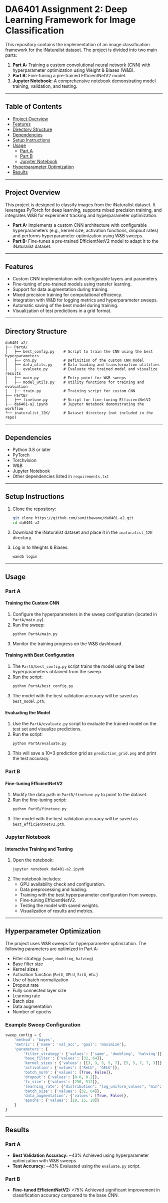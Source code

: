 # DA6401 Assignment 2: Deep Learning Framework for Image Classification

This repository contains the implementation of an image classification framework for the iNaturalist dataset. The project is divided into two main parts:
1. **Part A:** Training a custom convolutional neural network (CNN) with hyperparameter optimization using Weight & Biases (W&B).
2. **Part B:** Fine-tuning a pre-trained EfficientNetV2 model.
3. **Jupyter Notebook:** A comprehensive notebook demonstrating model training, validation, and testing.

---

## Table of Contents
- [Project Overview](#project-overview)
- [Features](#features)
- [Directory Structure](#directory-structure)
- [Dependencies](#dependencies)
- [Setup Instructions](#setup-instructions)
- [Usage](#usage)
  - [Part A](#part-a)
  - [Part B](#part-b)
  - [Jupyter Notebook](#jupyter-notebook)
- [Hyperparameter Optimization](#hyperparameter-optimization)
- [Results](#results)
---

## Project Overview

This project is designed to classify images from the iNaturalist dataset. It leverages PyTorch for deep learning, supports mixed precision training, and integrates W&B for experiment tracking and hyperparameter optimization.

- **Part A:** Implements a custom CNN architecture with configurable hyperparameters (e.g., kernel size, activation functions, dropout rates) and performs hyperparameter optimization using W&B sweeps.
- **Part B:** Fine-tunes a pre-trained EfficientNetV2 model to adapt it to the iNaturalist dataset.

---

## Features

- Custom CNN implementation with configurable layers and parameters.
- Fine-tuning of pre-trained models using transfer learning.
- Support for data augmentation during training.
- Mixed precision training for computational efficiency.
- Integration with W&B for logging metrics and hyperparameter sweeps.
- Automatic saving of the best model during training.
- Visualization of test predictions in a grid format.

---

## Directory Structure

```
da6401-a2/
├── PartA/
│   ├── best_config.py    # Script to train the CNN using the best hyperparameters
│   ├── cnn.py            # Definition of the custom CNN model
│   ├── data_utils.py     # Data loading and transformation utilities
│   ├── evaluate.py       # Evaluate the trained model and visualize results
│   ├── main.py           # Entry point for W&B sweeps
│   ├── model_utils.py    # Utility functions for training and evaluation
│   ├── train.py          # Training script for custom CNN
├── PartB/
│   ├── finetune.py       # Script for fine-tuning EfficientNetV2
├── da6401-a2.ipynb       # Jupyter Notebook demonstrating the workflow
└── inaturalist_12K/      # Dataset directory (not included in the repo)
```

---

## Dependencies

- Python 3.8 or later
- PyTorch
- Torchvision
- W&B
- Jupyter Notebook
- Other dependencies listed in `requirements.txt`



---

## Setup Instructions

1. Clone the repository:
   ```bash
   git clone https://github.com/sumitbawane/da6401-a2.git
   cd da6401-a2
   ```


2. Download the iNaturalist dataset and place it in the `inaturalist_12K` directory.

3. Log in to Weights & Biases:
   ```bash
   wandb login
   ```

---

## Usage

### Part A

#### Training the Custom CNN
1. Configure the hyperparameters in the sweep configuration (located in `PartA/main.py`).
2. Run the sweep:
   ```bash
   python PartA/main.py
   ```
3. Monitor the training progress on the W&B dashboard.

#### Training with Best Configuration
1. The `PartA/best_config.py` script trains the model using the best hyperparameters obtained from the sweep.
2. Run the script:
   ```bash
   python PartA/best_config.py
   ```
3. The model with the best validation accuracy will be saved as `best_model.pth`.

#### Evaluating the Model
1. Use the `PartA/evaluate.py` script to evaluate the trained model on the test set and visualize predictions.
2. Run the script:
   ```bash
   python PartA/evaluate.py
   ```
3. This will save a 10×3 prediction grid as `prediction_grid.png` and print the test accuracy.

### Part B

#### Fine-tuning EfficientNetV2
1. Modify the data path in `PartB/finetune.py` to point to the dataset.
2. Run the fine-tuning script:
   ```bash
   python PartB/finetune.py
   ```
3. The model with the best validation accuracy will be saved as `best_efficientnetv2.pth`.

### Jupyter Notebook

#### Interactive Training and Testing
1. Open the notebook:
   ```bash
   jupyter notebook da6401-a2.ipynb
   ```
2. The notebook includes:
   - GPU availability check and configuration.
   - Data preprocessing and loading.
   - Training with the best hyperparameter configuration from sweeps.
   - Fine-tuning EfficientNetV2.
   - Testing the model with saved weights.
   - Visualization of results and metrics.

---

## Hyperparameter Optimization

The project uses W&B sweeps for hyperparameter optimization. The following parameters are optimized in Part A:
- Filter strategy (`same`, `doubling`, `halving`)
- Base filter size
- Kernel sizes
- Activation function (`ReLU`, `GELU`, `SiLU`, etc.)
- Use of batch normalization
- Dropout rate
- Fully connected layer size
- Learning rate
- Batch size
- Data augmentation
- Number of epochs

### Example Sweep Configuration
```python
sweep_config = {
    'method': 'bayes',
    'metric': {'name': 'val_acc', 'goal': 'maximize'},
    'parameters': {
        'filter_strategy': {'values': ['same', 'doubling', 'halving']},
        'base_filter': {'values': [32, 64]},
        'kernel_sizes': {'values': [[3, 3, 5, 5, 7], [5, 5, 7, 7, 3]]},
        'activation': {'values': ['ReLU', 'GELU']},
        'batch_norm': {'values': [True, False]},
        'dropout': {'values': [0.0, 0.2]},
        'fc_size': {'values': [256, 512]},
        'learning_rate': {"distribution": "log_uniform_values", "min": 1e-5, "max": 1e-3},
        'batch_size': {'values': [32, 64]},
        'data_augmentation': {'values': [True, False]},
        'epochs': {'values': [10, 15, 20]}
    }
}
```

---

## Results

### Part A
- **Best Validation Accuracy:** ~43% Achieved using hyperparameter optimization with W&B sweeps.
- **Test Accuracy:** ~43% Evaluated using the `evaluate.py` script.

### Part B
- **Fine-tuned EfficientNetV2:** >75% Achieved significant improvement in classification accuracy compared to the base CNN.

